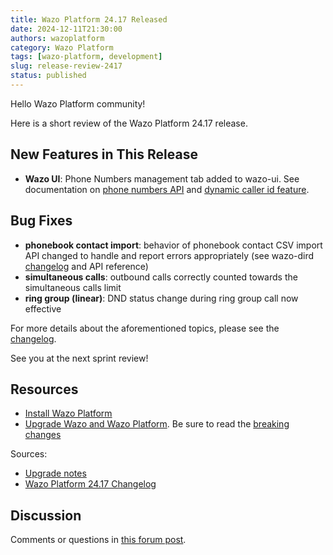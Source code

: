 ```yaml
---
title: Wazo Platform 24.17 Released
date: 2024-12-11T21:30:00
authors: wazoplatform
category: Wazo Platform
tags: [wazo-platform, development]
slug: release-review-2417
status: published
---
```


Hello Wazo Platform community!

Here is a short review of the Wazo Platform 24.17 release.

## New Features in This Release

- **Wazo UI**: Phone Numbers management tab added to wazo-ui. See documentation on
  [phone numbers API](/uc-doc/administration/phone_numbers) and
  [dynamic caller id feature](/uc-doc/administration/callerid/#dynamic-caller-id).

## Bug Fixes

- **phonebook contact import**: behavior of phonebook contact CSV import API changed to handle and
  report errors appropriately (see wazo-dird
  [changelog](https://github.com/wazo-platform/wazo-dird/blob/wazo-24.17/CHANGELOG.md) and API
  reference)
- **simultaneous calls**: outbound calls correctly counted towards the simultaneous calls limit
- **ring group (linear)**: DND status change during ring group call now effective

For more details about the aforementioned topics, please see the
[changelog](https://wazo-dev.atlassian.net/issues/?jql=project%3DWAZO%20AND%20fixVersion%3D24.17).

See you at the next sprint review!

## Resources

- [Install Wazo Platform](/use-cases)
- [Upgrade Wazo and Wazo Platform](/uc-doc/upgrade/). Be sure to read the
  [breaking changes](/uc-doc/upgrade/upgrade_notes#24-17)

<!-- truncate -->

Sources:

- [Upgrade notes](/uc-doc/upgrade/upgrade_notes#24-17)
- [Wazo Platform 24.17 Changelog](https://wazo-dev.atlassian.net/issues/?jql=project%3DWAZO%20AND%20fixVersion%3D24.17)

## Discussion

Comments or questions in
[this forum post](https://wazo-platform.discourse.group/t/blog-wazo-platform-24-17-released).
